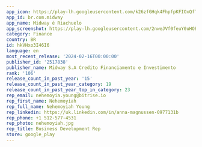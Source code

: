```yaml
---
app_icon: https://play-lh.googleusercontent.com/k26zfGHqk4FhpfpKFIOxQfTxGXy17M0RXVOZtQQsSXi9MQa-WrkDhU4FsUlp-zOf9A
app_id: br.com.midway
app_name: Midway é Riachuelo
app_screenshot: https://play-lh.googleusercontent.com/2nweJVf0feuY0uHOB2OT2_hAEuLgN2VdQ0d_6cqGfR5ocOPHLQyThnp0SqEU7w0db3Q
category: Finance
country: BR
id: hkVHxo3I46I6
language: en
most_recent_release: '2024-02-16T00:00:00'
publisher_id: '2517838'
publisher_name: Midway S.A Credito Financiamento e Investimento
rank: '106'
release_count_in_past_year: '15'
release_count_in_past_year_category: 19
release_count_in_past_year_top_in_category: 23
rep_email: nehemoyia.young@bitrise.io
rep_first_name: Nehemoyiah
rep_full_name: Nehemoyiah Young
rep_linkedin: https://uk.linkedin.com/in/anna-magnussen-0977131b
rep_phone: +1 512-577-4531
rep_photo: nehemoyiah.jpg
rep_title: Business Development Rep
store: google_play
---
```

